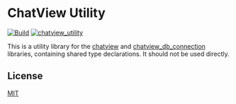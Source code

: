 # ChatView Utility

[![Build](https://github.com/SimformSolutionsPvtLtd/chatview_utility/actions/workflows/flutter.yaml/badge.svg?branch=master)](https://github.com/SimformSolutionsPvtLtd/chatview_utility/actions) [![chatview_utility](https://img.shields.io/pub/v/chatview_utility?label=chatview_utility)](https://pub.dev/packages/chatview_utility)

This is a utility library for the [chatview](https://pub.dev/packages/chatview)
and [chatview_db_connection](https://pub.dev/packages/chatview_db_connection) libraries, containing
shared type declarations. It should not be used directly.

## License

[MIT](LICENSE)
